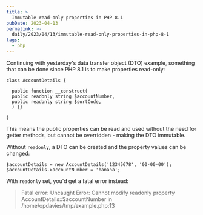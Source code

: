 ```yaml
---
title: >
  Immutable read-only properties in PHP 8.1
pubDate: 2023-04-13
permalink: >-
  daily/2023/04/13/immutable-read-only-properties-in-php-8-1
tags:
  - php
---
```


Continuing with yesterday's data transfer object (DTO) example, something that can be done since PHP 8.1 is to make properties read-only:

```language-php
class AccountDetails {

  public function __construct(
  public readonly string $accountNumber,
  public readonly string $sortCode,
  ) {}

}
```

This means the public properties can be read and used without the need for getter methods, but cannot be overridden - making the DTO immutable.

Without `readonly`, a DTO can be created and the property values can be changed:

```language-php
$accountDetails = new AccountDetails('12345678', '00-00-00');
$accountDetails->accountNumber = 'banana';
```

With `readonly` set, you'd get a fatal error instead:

> Fatal error: Uncaught Error: Cannot modify readonly property AccountDetails::$accountNumber in /home/opdavies/tmp/example.php:13
